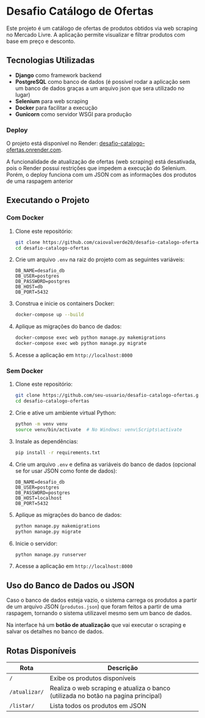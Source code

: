# Desafio Catálogo de Ofertas

Este projeto é um catálogo de ofertas de produtos obtidos via web scraping no Mercado Livre. A aplicação permite visualizar e filtrar produtos com base em preço e desconto.

## Tecnologias Utilizadas
- **Django** como framework backend
- **PostgreSQL** como banco de dados (é possivel rodar a aplicação sem um banco de dados graças a um arquivo json que sera utilizado no lugar)
- **Selenium** para web scraping
- **Docker** para facilitar a execução
- **Gunicorn** como servidor WSGI para produção

### Deploy
O projeto está disponível no Render: [desafio-catalogo-ofertas.onrender.com](https://desafio-catalogo-ofertas.onrender.com).

A funcionalidade de atualização de ofertas (web scraping) está desativada, pois o Render possui restrições que impedem a execução do Selenium. Porém, o deploy funciona com um JSON com as informações dos produtos de uma raspagem anterior

## Executando o Projeto

### Com Docker
1. Clone este repositório:
   ```sh
   git clone https://github.com/caiovalverde20/desafio-catalogo-ofertas.git
   cd desafio-catalogo-ofertas
   ```

2. Crie um arquivo `.env` na raiz do projeto com as seguintes variáveis:
   ```env
   DB_NAME=desafio_db
   DB_USER=postgres
   DB_PASSWORD=postgres
   DB_HOST=db
   DB_PORT=5432
   ```

3. Construa e inicie os containers Docker:
   ```sh
   docker-compose up --build
   ```

4. Aplique as migrações do banco de dados:
   ```sh
   docker-compose exec web python manage.py makemigrations
   docker-compose exec web python manage.py migrate
   ```

5. Acesse a aplicação em `http://localhost:8000`

### Sem Docker
1. Clone este repositório:
   ```sh
   git clone https://github.com/seu-usuario/desafio-catalogo-ofertas.git
   cd desafio-catalogo-ofertas
   ```

2. Crie e ative um ambiente virtual Python:
   ```sh
   python -m venv venv
   source venv/bin/activate  # No Windows: venv\Scripts\activate
   ```

3. Instale as dependências:
   ```sh
   pip install -r requirements.txt
   ```

4. Crie um arquivo `.env` e defina as variáveis do banco de dados (opcional se for usar JSON como fonte de dados):
   ```env
   DB_NAME=desafio_db
   DB_USER=postgres
   DB_PASSWORD=postgres
   DB_HOST=localhost
   DB_PORT=5432
   ```

5. Aplique as migrações do banco de dados:
   ```sh
   python manage.py makemigrations
   python manage.py migrate
   ```

6. Inicie o servidor:
   ```sh
   python manage.py runserver
   ```

7. Acesse a aplicação em `http://localhost:8000`

## Uso do Banco de Dados ou JSON
Caso o banco de dados esteja vazio, o sistema carrega os produtos a partir de um arquivo JSON (`produtos.json`) que foram feitos a partir de uma raspagem, tornando o sistema utilizavel mesmo sem um banco de dados.

Na interface há um **botão de atualização** que vai executar o scraping e salvar os detalhes no banco de dados.

## Rotas Disponíveis
| Rota | Descrição |
|------|-------------|
| `/` | Exibe os produtos disponíveis |
| `/atualizar/` | Realiza o web scraping e atualiza o banco (utilizada no botão na pagina principal) |
| `/listar/` | Lista todos os produtos em JSON |
